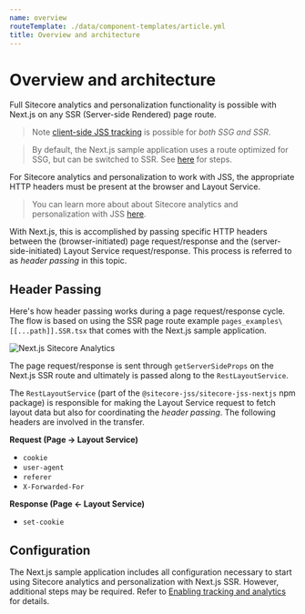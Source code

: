 ```yaml
---
name: overview
routeTemplate: ./data/component-templates/article.yml
title: Overview and architecture
---
```

# Overview and architecture

Full Sitecore analytics and personalization functionality is possible with Next.js on any SSR (Server-side Rendered) page route.

> Note [client-side JSS tracking](/docs/fundamentals/services/tracking) is possible for *both SSG and SSR*.

> By default, the Next.js sample application uses a route optimized for SSG, but can be switched to SSR. See [here](/docs/nextjs/page-routing/switching-to-ssr) for steps.

For Sitecore analytics and personalization to work with JSS, the appropriate HTTP headers must be present at the browser and Layout Service.

> You can learn more about about Sitecore analytics and personalization with JSS [here](/docs/fundamentals/personalization).

With Next.js, this is accomplished by passing specific HTTP headers between the (browser-initiated) page request/response and the (server-side-initiated) Layout Service request/response. This process is referred to as *header passing* in this topic.

## Header Passing

Here's how header passing works during a page request/response cycle. The flow is based on using the SSR page route example `pages_examples\[[...path]].SSR.tsx` that comes with the Next.js sample application.

<img src="/assets/img/nextjs-sitecore-analytics.svg" alt="Next.js Sitecore Analytics" />

The page request/response is sent through `getServerSideProps` on the Next.js SSR route and ultimately is passed along to the `RestLayoutService`.

The `RestLayoutService` (part of the `@sitecore-jss/sitecore-jss-nextjs` npm package) is responsible for making the Layout Service request to fetch layout data but also for coordinating the *header passing*. The following headers are involved in the transfer.

**Request (Page -> Layout Service)**
* `cookie`
* `user-agent`
* `referer`
* `X-Forwarded-For`

**Response (Page <- Layout Service)**
* `set-cookie`


## Configuration

The Next.js sample application includes all configuration necessary to start using Sitecore analytics and personalization with Next.js SSR. However, additional steps may be required. Refer to [Enabling tracking and analytics](/docs/nextjs/tracking-and-analytics/configuration) for details.